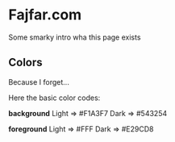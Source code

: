 # Fajfar.com

Some smarky intro wha this page exists

## Colors

Because I forget...

Here the basic color codes:

**background**
Light => #F1A3F7
Dark => #543254

**foreground**
Light => #FFF
Dark => #E29CD8